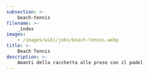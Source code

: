 ```yaml
---
subsection: >-
    beach-tennis
filename: >-
    _index
images:
    - /images/wiki/jobs/beach-tennis.webp
title: >-
    Beach Tennis
description: >-
    Amanti della racchetta alle prese con il padel
---
```

